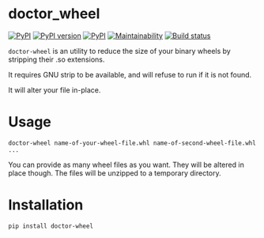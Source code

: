 doctor_wheel
============

[![PyPI](https://img.shields.io/pypi/pyversions/doctor-wheel.svg)](https://pypi.python.org/pypi/doctor-wheel)
[![PyPI version](https://badge.fury.io/py/doctor-wheel.svg)](https://badge.fury.io/py/doctor-wheel)
[![PyPI](https://img.shields.io/pypi/implementation/doctor-wheel.svg)](https://pypi.python.org/pypi/doctor-wheel)
[![Maintainability](https://api.codeclimate.com/v1/badges/657b03d115f6e001633c/maintainability)](https://codeclimate.com/github/smok-serwis/doctor-wheel/maintainability)
[![Build status](https://circleci.com/gh/smok-serwis/doctor-wheel.svg?style=shield)](https://app.circleci.com/pipelines/github/smok-serwis/doctor-wheel)

`doctor-wheel` is an utility to reduce the size of your binary wheels
by stripping their .so extensions.

It requires GNU strip to be available, and will refuse to run 
if it is not found.

It will alter your file in-place.

# Usage

```
doctor-wheel name-of-your-wheel-file.whl name-of-second-wheel-file.whl ...
```

You can provide as many wheel files as you want. 
They will be altered in place though. The files will be unzipped to a temporary directory.

# Installation

```
pip install doctor-wheel
```
